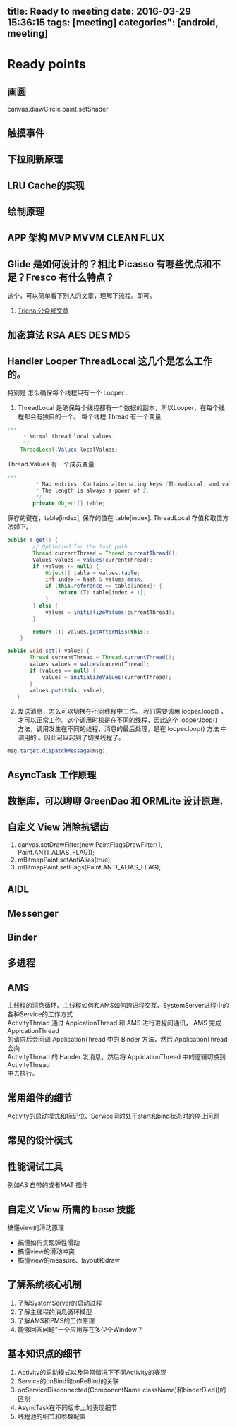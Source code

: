 title: Ready to meeting
date: 2016-03-29 15:36:15
tags: [meeting]
categories": [android, meeting]
---

# Ready points
## 画圆
canvas.diawCircle
paint.setShader
## 触摸事件
## 下拉刷新原理
## LRU Cache的实现
## 绘制原理
## APP 架构 MVP MVVM CLEAN FLUX
## Glide 是如何设计的？相比 Picasso 有哪些优点和不足？Fresco 有什么特点？
这个，可以简单看下别人的文章，理解下流程。即可。
1. [Triena 公众号文章](http://mp.weixin.qq.com/s?__biz=MzAxNjI3MDkzOQ==&mid=400056342&idx=1&sn=894325d70f16a28bfe8d6a4da31ec304&scene=2&srcid=10210byVbMGLHg7vXUJLgHaR&from=timeline&isappinstalled=0#rd)

## 加密算法 RSA AES DES MD5
## Handler  Looper ThreadLocal 这几个是怎么工作的。
特别是 怎么确保每个线程只有一个 Looper .
1. ThreadLocal 是确保每个线程都有一个数据的副本，所以Looper，在每个线程都会有独自的一个。
每个线程 Thread 有一个变量

```java
/**
     * Normal thread local values.
     */
    ThreadLocal.Values localValues;
```

Thread.Values 有一个成员变量

```java
/**
         * Map entries. Contains alternating keys (ThreadLocal) and values.
         * The length is always a power of 2.
         */
        private Object[] table;
```

 保存的键在，table[index], 保存的值在 table[index]. ThreadLocal 存值和取值方法如下。

 ```java
 public T get() {
         // Optimized for the fast path.
         Thread currentThread = Thread.currentThread();
         Values values = values(currentThread);
         if (values != null) {
             Object[] table = values.table;
             int index = hash & values.mask;
             if (this.reference == table[index]) {
                 return (T) table[index + 1];
             }
         } else {
             values = initializeValues(currentThread);
         }

         return (T) values.getAfterMiss(this);
     }
 ```


 ```java
 public void set(T value) {
        Thread currentThread = Thread.currentThread();
        Values values = values(currentThread);
        if (values == null) {
            values = initializeValues(currentThread);
        }
        values.put(this, value);
    }
```

2. 发送消息，怎么可以切换在不同线程中工作。
我们需要调用 looper.loop() ，才可以正常工作。这个调用时机是在不同的线程，因此这个 looper.loop()  
方法，调用发生在不同的线程，消息的最后处理，是在 looper.loop() 方法 中调用的 。因此可以起到了切换线程了。  

```java
msg.target.dispatchMessage(msg);
```

## AsyncTask 工作原理

## 数据库，可以聊聊 GreenDao 和 ORMLite 设计原理.
## 自定义 View 消除抗锯齿
1. canvas.setDrawFilter(new PaintFlagsDrawFilter(1, Paint.ANTI_ALIAS_FLAG));
2. mBitmapPaint.setAntiAlias(true);
3. mBitmapPaint.setFlags(Paint.ANTI_ALIAS_FLAG);

## AIDL
## Messenger
## Binder
## 多进程
## AMS
主线程的消息循环、主线程如何和AMS如何跨进程交互、SystemServer进程中的各种Service的工作方式  
ActivityThread 通过 AppicationThread 和 AMS 进行进程间通讯， AMS 完成 AppicationThread  
的请求后会回调 ApplicationThread 中的 Binder 方法，然后 ApplicationThread 会向  
ActivityThread 的 Hander 发消息。然后将 ApplicationThread 中的逻辑切换到 ActivityThread  
中去执行。

## 常用组件的细节
Activity的启动模式和标记位、Service同时处于start和bind状态时的停止问题
## 常见的设计模式
## 性能调试工具
例如AS 自带的或者MAT 插件
## 自定义 View 所需的 base 技能
搞懂view的滑动原理
- 搞懂如何实现弹性滑动
- 搞懂view的滑动冲突
- 搞懂view的measure、layout和draw
## 了解系统核心机制
1. 了解SystemServer的启动过程
2. 了解主线程的消息循环模型
3. 了解AMS和PMS的工作原理
4. 能够回答问题”一个应用存在多少个Window？
## 基本知识点的细节
1. Activity的启动模式以及异常情况下不同Activity的表现
2. Service的onBind和onReBind的关联
3. onServiceDisconnected(ComponentName className)和binderDied()的区别
4. AsyncTask在不同版本上的表现细节
5. 线程池的细节和参数配置
